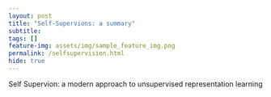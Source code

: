 ```yaml
---
layout: post
title: "Self-Supervions: a summary"
subtitle: 
tags: []
feature-img: assets/img/sample_feature_img.png
permalink: /selfsupervision.html
hide: true
---
```

Self Supervion: a modern approach to unsupervised representation learning
